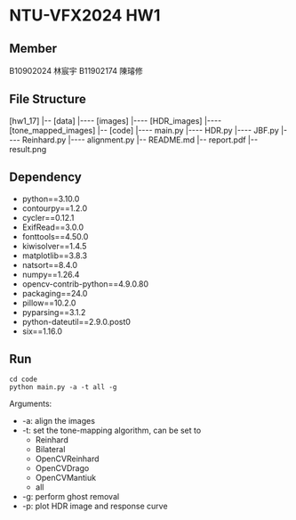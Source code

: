 # NTU-VFX2024 HW1

## Member
B10902024 林宸宇
B11902174 陳璿修

## File Structure
\[hw1_17\]
|-- \[data\]
|---- \[images\]
|---- \[HDR_images\]
|---- \[tone_mapped_images\]
|-- \[code\]
|---- main.py
|---- HDR.py
|---- JBF.py
|---- Reinhard.py
|---- alignment.py
|-- README.md
|-- report.pdf
|-- result.png

## Dependency
- python==3.10.0
- contourpy==1.2.0
- cycler==0.12.1
- ExifRead==3.0.0
- fonttools==4.50.0
- kiwisolver==1.4.5
- matplotlib==3.8.3
- natsort==8.4.0
- numpy==1.26.4
- opencv-contrib-python==4.9.0.80
- packaging==24.0
- pillow==10.2.0
- pyparsing==3.1.2
- python-dateutil==2.9.0.post0
- six==1.16.0

## Run
```
cd code
python main.py -a -t all -g
```
Arguments:
- \-a: align the images
- \-t: set the tone-mapping algorithm, can be set to
	- Reinhard
	- Bilateral
	- OpenCVReinhard
	- OpenCVDrago
	- OpenCVMantiuk
	- all
- \-g: perform ghost removal
- \-p: plot HDR image and response curve 

